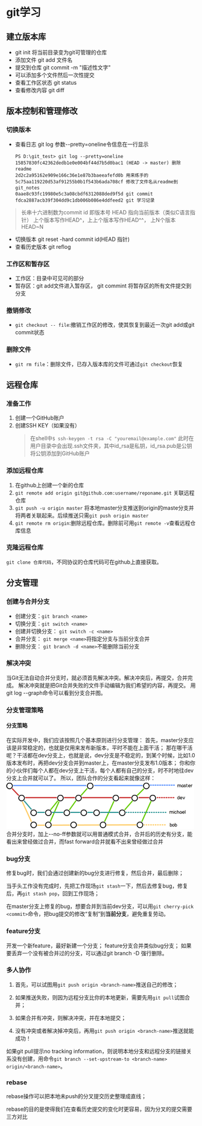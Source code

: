 # git学习
## 建立版本库
- git init 将当前目录变为git可管理的仓库
- 添加文件  git add 文件名
- 提交到仓库 git commit -m "描述性文字"
- 可以添加多个文件然后一次性提交
- 查看工作区状态 git status
- 查看修改内容 git diff
## 版本控制和管理修改
### 切换版本
- 查看日志 git log 参数--pretty=oneline令信息在一行显示
    ```
    PS D:\git_test> git log --pretty=oneline
    15857830fc42362dedb1e0e004bf44d7b5d0bac1 (HEAD -> master) 删除readme
    2d2c2a95162e909e166c36e1e87b3baeeafefd0b 用来练手的
    5c75aa119220d53af91255b0b1f543b6ada708cf 修改了文件名从readme到git_notes
    0aae8c93fc19980e5c3a08cbdf6312088ded9f5d git commit
    fdca2887acb39f304dd9c1db006b086e4ddfeed2 git 学习记录
    ```
> 长串十六进制数为commit id 即版本号
  HEAD 指向当前版本（类似C语言指针） 上个版本写作HEAD^，上上个版本写作HEAD^^，
  上N个版本HEAD~N
- 切换版本 git reset -hard commit id(HEAD 指针)
- 查看历史版本 git reflog
### 工作区和暂存区
- 工作区：目录中可见可的部分
- 暂存区：git add文件进入暂存区， git commint 将暂存区的所有文件提交到分支
### 撤销修改
- `git checkout -- file`:撤销工作区的修改，使其恢复到最近一次git add或git commit状态
### 删除文件
- `git rm file`：删除文件，已存入版本库的文件可通过`git checkout`恢复
## 远程仓库
### 准备工作
1. 创建一个GitHub账户
2. 创建SSH KEY（如果没有）
    > 在shell中`$ ssh-keygen -t rsa -C "youremail@example.com"`
    此时在用户目录中会出现.ssh文件夹，其中id_rsa是私钥，id_rsa.pub是公钥将公钥添加到GitHub账户
### 添加远程仓库
1. 在github上创建一个新的仓库
2. `git remote add origin git@github.com:username/reponame.git` 关联远程仓库
3. `git push -u origin master` 将本地master分支推送到origin的maste分支并将两者关联起来。后续推送只需`git push origin master`
4. `git remote rm origin`:删除远程仓库。删除前可用`git remote -v`查看远程仓库信息
### 克隆远程仓库
`git clone 仓库代码`，不同协议的仓库代码可在github上直接获取。
## 分支管理
### 创建与合并分支
- 创建分支：`git branch <name>`
- 切换分支：`git switch <name>`
- 创建并切换分支： `git switch -c <name>`
- 合并分支： `git merge <name>`将指定分支与当前分支合并
- 删除分支： `git branch -d <name>`不能删除当前分支
### 解决冲突
当Git无法自动合并分支时，就必须首先解决冲突。解决冲突后，再提交，合并完成。
解决冲突就是把Git合并失败的文件手动编辑为我们希望的内容，再提交。
用git log --graph命令可以看到分支合并图。
### 分支管理策略
#### 分支策略
在实际开发中，我们应该按照几个基本原则进行分支管理：
首先，master分支应该是非常稳定的，也就是仅用来发布新版本，平时不能在上面干活；
那在哪干活呢？干活都在dev分支上，也就是说，dev分支是不稳定的，到某个时候，比如1.0版本发布时，再把dev分支合并到master上，在master分支发布1.0版本；
你和你的小伙伴们每个人都在dev分支上干活，每个人都有自己的分支，时不时地往dev分支上合并就可以了。
所以，团队合作的分支看起来就像这样：
![fenzhi](.\img\0.png)
合并分支时，加上--no-ff参数就可以用普通模式合并，合并后的历史有分支，能看出来曾经做过合并，而fast forward合并就看不出来曾经做过合并
### bug分支
修复bug时，我们会通过创建新的bug分支进行修复，然后合并，最后删除；

当手头工作没有完成时，先把工作现场`git stash`一下，然后去修复bug，修复后，再`git stash pop`，回到工作现场；

在master分支上修复的bug，想要合并到当前dev分支，可以用`git cherry-pick <commit>`命令，把bug提交的修改“复制”到**当前分支**，避免重复劳动。
### feature分支
开发一个新feature，最好新建一个分支；
feature分支合并类似bug分支；
如果要丢弃一个没有被合并过的分支，可以通过git branch -D <name>强行删除。
### 多人协作
1. 首先，可以试图用`git push origin <branch-name>`推送自己的修改；

2. 如果推送失败，则因为远程分支比你的本地更新，需要先用`git pull`试图合并；

3. 如果合并有冲突，则解决冲突，并在本地提交；

4. 没有冲突或者解决掉冲突后，再用`git push origin <branch-name>`推送就能成功！

如果git pull提示no tracking information，则说明本地分支和远程分支的链接关系没有创建，用命令`git branch --set-upstream-to <branch-name> origin/<branch-name>`。
### rebase
rebase操作可以把本地未push的分叉提交历史整理成直线；

rebase的目的是使得我们在查看历史提交的变化时更容易，因为分叉的提交需要三方对比
